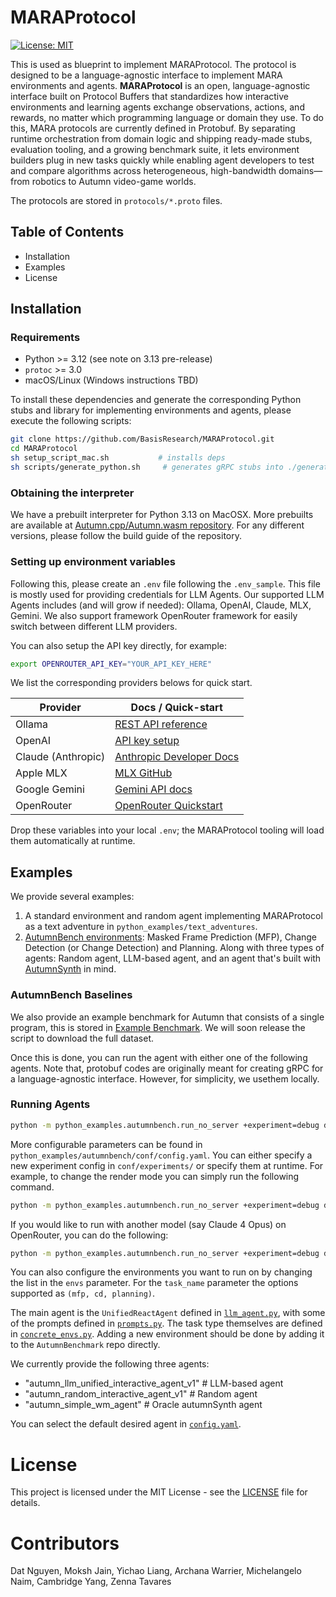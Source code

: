 # MARAProtocol
[![License: MIT](https://img.shields.io/badge/License-MIT-yellow.svg)](https://opensource.org/licenses/MIT)

This is used as blueprint to implement MARAProtocol. The protocol is designed to be a language-agnostic interface to implement MARA environments and agents.
**MARAProtocol** is an open, language-agnostic interface built on Protocol Buffers that standardizes how interactive environments and learning agents exchange observations, actions, and rewards, no matter which programming language or domain they use. To do this, MARA protocols are currently defined in Protobuf.
By separating runtime orchestration from domain logic and shipping ready-made stubs, evaluation tooling, and a growing benchmark suite, it lets environment builders plug in new tasks quickly while enabling agent developers to test and compare algorithms across heterogeneous, high-bandwidth domains—from robotics to Autumn video-game worlds.

The protocols are stored in `protocols/*.proto` files. 

## Table of Contents
- Installation
- Examples
- License

## Installation
### Requirements
- Python >= 3.12 (see note on 3.13 pre-release)  
- `protoc` >= 3.0  
- macOS/Linux (Windows instructions TBD)

To install these dependencies and generate the corresponding Python stubs and library for implementing environments and agents, please execute the following scripts:

```bash
git clone https://github.com/BasisResearch/MARAProtocol.git
cd MARAProtocol
sh setup_script_mac.sh           # installs deps
sh scripts/generate_python.sh     # generates gRPC stubs into ./generated
```

### Obtaining the interpreter
We have a prebuilt interpreter for Python 3.13 on MacOSX. More prebuilts are available at [Autumn.cpp/Autumn.wasm repository](https://github.com/BasisResearch/Autumn.cpp/releases). For any different versions, please follow the build guide of the repository.

### Setting up environment variables
Following this, please create an `.env` file following the `.env_sample`. This file is mostly used for providing credentials for LLM Agents.
Our supported LLM Agents includes (and will grow if needed): Ollama, OpenAI, Claude, MLX, Gemini. We also support framework OpenRouter framework for easily switch between different LLM providers.

You can also setup the API key directly, for example:
```bash
export OPENROUTER_API_KEY="YOUR_API_KEY_HERE"
```

We list the corresponding providers belows for quick start.

| **Provider**       | **Docs / Quick-start**                                                                         |
| ------------------ | ---------------------------------------------------------------------------------------------- |
| Ollama             | [REST API reference](https://ollama.readthedocs.io/en/api/)                                    |
| OpenAI             | [API key setup](https://help.openai.com/en/articles/5112595-best-practices-for-api-key-safety) |
| Claude (Anthropic) | [Anthropic Developer Docs](https://docs.anthropic.com/)                                        |
| Apple MLX          | [MLX GitHub](https://github.com/ml-explore/mlx)                                                |
| Google Gemini      | [Gemini API docs](https://ai.google.dev/gemini-api/docs)                                       |
| OpenRouter         | [OpenRouter Quickstart](https://openrouter.ai/docs/quickstart)                                 |

Drop these variables into your local `.env`; the MARAProtocol tooling will load them automatically at runtime.

## Examples
We provide several examples:
1. A standard environment and random agent implementing MARAProtocol as a text adventure in `python_examples/text_adventures`.
2. [AutumnBench environments](./python_examples/autumnbench/): Masked Frame Prediction (MFP), Change Detection (or Change Detection) and Planning. Along with three types of agents: Random agent, LLM-based agent, and an agent that's built with [AutumnSynth](https://www.basis.ai/blog/autumn/) in mind.

### AutumnBench Baselines
We also provide an example benchmark for Autumn that consists of a single program, this is stored in [Example Benchmark](./python_examples/autumnbench/example_benchmark/). We will soon release the script to download the full dataset.

Once this is done, you can run the agent with either one of the following agents. Note that, protobuf codes are originally meant for creating gRPC for a language-agnostic interface. However, for simplicity, we usethem locally.


### Running Agents
```bash
python -m python_examples.autumnbench.run_no_server +experiment=debug data_dir=$(pwd)/python_examples/autumnbench/example_benchmark
```

More configurable parameters can be found in `python_examples/autumnbench/conf/config.yaml`. You can either specify a new experiment config in `conf/experiments/` or specify them at runtime. For example, to change the render mode you can simply run the following command.

```bash
python -m python_examples.autumnbench.run_no_server +experiment=debug data_dir=$(pwd)/python_examples/autumnbench/example_benchmark render_mode=image
```

If you would like to run with another model (say Claude 4 Opus) on OpenRouter, you can do the following:

```bash
python -m python_examples.autumnbench.run_no_server +experiment=debug data_dir=/python_examples/autumnbench/example_benchmark="anthropic/claude-opus-4"
```

You can also configure the environments you want to run on by changing the list in the `envs` parameter.  For the `task_name` parameter the options supported as `(mfp, cd, planning)`.

The main agent is the `UnifiedReactAgent` defined in [`llm_agent.py`](./python_examples/autumnbench/llm_agent.py), with some of the prompts defined in [`prompts.py`](./python_examples/autumnbench/prompts.py). The task type themselves are defined in [`concrete_envs.py`](./python_examples/autumnbench/concrete_envs.py). Adding a new environment should be done by adding it to the `AutumnBenchmark` repo directly.

We currently provide the following three agents:
- "autumn_llm_unified_interactive_agent_v1" # LLM-based agent
- "autumn_random_interactive_agent_v1"      # Random agent
- "autumn_simple_wm_agent"                  # Oracle autumnSynth agent

You can select the default desired agent in [`config.yaml`](`python_examples/autumnbench/conf/config.yaml`).

# License
This project is licensed under the MIT License - see the [LICENSE](LICENSE) file for details.

# Contributors
Dat Nguyen, Moksh Jain, Yichao Liang, Archana Warrier, Michelangelo Naim, Cambridge Yang, Zenna Tavares
